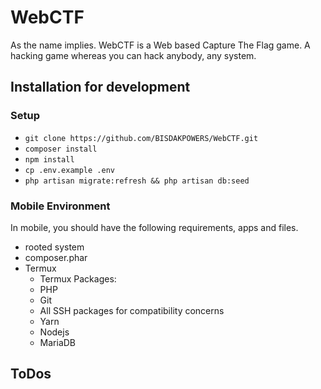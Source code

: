 # WebCTF
As the name implies. WebCTF is a Web based Capture The Flag game.  A hacking game whereas you can hack anybody, any system.

## Installation for development
### Setup
- `git clone https://github.com/BISDAKPOWERS/WebCTF.git`
- `composer install`
- `npm install`
- `cp .env.example .env`
- `php artisan migrate:refresh && php artisan db:seed`

### Mobile Environment
In mobile, you should have the following requirements, apps and files.
- rooted system
- composer.phar
- Termux
	* Termux Packages:
	* PHP
	* Git
	* All SSH packages for compatibility concerns
	* Yarn
	* Nodejs
	* MariaDB

## ToDos
